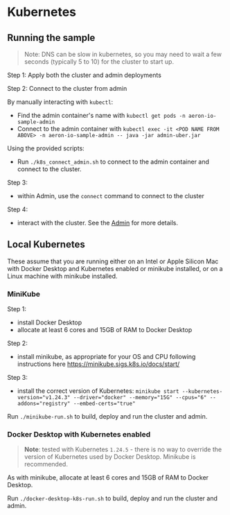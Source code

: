 # Kubernetes

## Running the sample

> Note: DNS can be slow in kubernetes, so you may need to wait a few seconds (typically 5 to 10) for the cluster to start up.

Step 1: Apply both the cluster and admin deployments

Step 2: Connect to the cluster from admin

By manually interacting with `kubectl`:

- Find the admin container's name with `kubectl get pods -n aeron-io-sample-admin`
- Connect to the admin container with `kubectl exec -it <POD NAME FROM ABOVE> -n aeron-io-sample-admin -- java -jar admin-uber.jar`

Using the provided scripts:

- Run `./k8s_connect_admin.sh` to connect to the admin container and connect to the cluster.

Step 3:

- within Admin, use the `connect` command to connect to the cluster

Step 4:

- interact with the cluster. See the [Admin](../admin/readme.md) for more details.

## Local Kubernetes

These assume that you are running either on an Intel or Apple Silicon Mac with Docker Desktop and Kubernetes enabled or minikube installed, or on a Linux machine with minikube installed.

### MiniKube

Step 1:
- install Docker Desktop
- allocate at least 6 cores and 15GB of RAM to Docker Desktop

Step 2:
- install minikube, as appropriate for your OS and CPU following instructions here https://minikube.sigs.k8s.io/docs/start/

Step 3:
- install the correct version of Kubernetes: `minikube start --kubernetes-version="v1.24.3" --driver="docker" --memory="15G" --cpus="6" --addons="registry" --embed-certs="true"`

Run `./minikube-run.sh` to build, deploy and run the cluster and admin. 

### Docker Desktop with Kubernetes enabled

> **Note**: tested with Kubernetes `1.24.5` - there is no way to override the version of Kubernetes used by Docker Desktop. Minikube is recommended.

As with minikube, allocate at least 6 cores and 15GB of RAM to Docker Desktop.

Run `./docker-desktop-k8s-run.sh` to build, deploy and run the cluster and admin.
